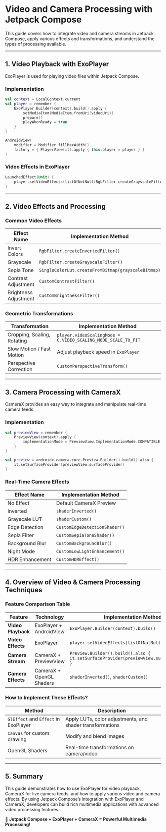 # **Video and Camera Processing with Jetpack Compose**

This guide covers how to integrate video and camera streams in Jetpack Compose, apply various effects and transformations, and understand the types of processing available.

---
## **1. Video Playback with ExoPlayer**

ExoPlayer is used for playing video files within Jetpack Compose.

### **Implementation**
```kotlin
val context = LocalContext.current
val player = remember {
    ExoPlayer.Builder(context).build().apply {
        setMediaItem(MediaItem.fromUri(videoUri))
        prepare()
        playWhenReady = true
    }
}

AndroidView(
    modifier = Modifier.fillMaxWidth(),
    factory = { PlayerView(it).apply { this.player = player } }
)
```

### **Video Effects in ExoPlayer**
```kotlin
LaunchedEffect(Unit) {
    player.setVideoEffects(listOfNotNull(RgbFilter.createGrayscaleFilter()))
}
```

---
## **2. Video Effects and Processing**

### **Common Video Effects**
| Effect Name   | Implementation Method |
|--------------|----------------------|
| Invert Colors | `RgbFilter.createInvertedFilter()` |
| Grayscale    | `RgbFilter.createGrayscaleFilter()` |
| Sepia Tone   | `SingleColorLut.createFromBitmap(grayscaleBitmap)` |
| Contrast Adjustment | `CustomContrastFilter()` |
| Brightness Adjustment | `CustomBrightnessFilter()` |

### **Geometric Transformations**
| Transformation | Implementation Method |
|---------------|----------------------|
| Cropping, Scaling, Rotating | `player.videoScalingMode = C.VIDEO_SCALING_MODE_SCALE_TO_FIT` |
| Slow Motion / Fast Motion | Adjust playback speed in `ExoPlayer` |
| Perspective Correction | `CustomPerspectiveTransform()` |

---
## **3. Camera Processing with CameraX**

CameraX provides an easy way to integrate and manipulate real-time camera feeds.

### **Implementation**
```kotlin
val previewView = remember {
    PreviewView(context).apply {
        implementationMode = PreviewView.ImplementationMode.COMPATIBLE
    }
}
```
```kotlin
val preview = androidx.camera.core.Preview.Builder().build().also {
    it.setSurfaceProvider(previewView.surfaceProvider)
}
```

### **Real-Time Camera Effects**
| Effect Name  | Implementation Method |
|-------------|----------------------|
| No Effect   | Default CameraX Preview |
| Inverted    | `shaderInverted()` |
| Grayscale LUT | `shaderCustom()` |
| Edge Detection | `CustomEdgeDetectionShader()` |
| Sepia Filter | `CustomSepiaToneShader()` |
| Background Blur | `CustomBackgroundBlur()` |
| Night Mode | `CustomLowLightEnhancement()` |
| HDR Enhancement | `CustomHDREffect()` |

---
## **4. Overview of Video & Camera Processing Techniques**

### **Feature Comparison Table**
| Feature | Technology | Implementation Method | Example Code |
|---------|------------|----------------------|--------------|
| **Video Playback** | ExoPlayer + AndroidView | `ExoPlayer.Builder(context).build()` | `PlayerView(it).apply { this.player = player }` |
| **Video Effects** | ExoPlayer | `player.setVideoEffects(listOfNotNull(effect))` | `player.setVideoEffects(listOfNotNull(RgbFilter.createGrayscaleFilter()))` |
| **Camera Stream** | CameraX + PreviewView | `Preview.Builder().build().also { it.setSurfaceProvider(previewView.surfaceProvider) }` | `preview.setSurfaceProvider(previewView.surfaceProvider)` |
| **Camera Effects** | CameraX + OpenGL Shaders | `shaderInverted()`, `shaderCustom()` | `player.setVideoEffects(listOfNotNull(shaderInverted()))` |

### **How to Implement These Effects?**
| Method | Description |
|--------|------------|
| `GlEffect` and `Effect` in ExoPlayer | Apply LUTs, color adjustments, and shader transformations |
| `Canvas` for custom drawing | Modify and blend images |
| OpenGL Shaders | Real-time transformations on camera/video |

---

## **5. Summary**

This guide demonstrates how to use ExoPlayer for video playback, CameraX for live camera feeds, and how to apply various video and camera effects. By using Jetpack Compose’s integration with ExoPlayer and CameraX, developers can build rich multimedia applications with advanced video processing features.

🚀 **Jetpack Compose + ExoPlayer + CameraX = Powerful Multimedia Processing!**


